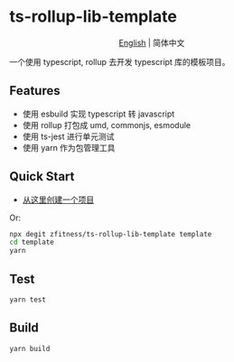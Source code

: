 # ts-rollup-lib-template

<div align="center">

[English](./README.md) | 简体中文

</div>

一个使用 typescript, rollup 去开发 typescript 库的模板项目。

## Features

- 使用 esbuild 实现 typescript 转 javascript
- 使用 rollup 打包成 umd, commonjs, esmodule
- 使用 ts-jest 进行单元测试
- 使用 yarn 作为包管理工具

## Quick Start

- [从这里创建一个项目](https://github.com/zFitness/ts-rollup-lib-template/generate)

Or:

```bash
npx degit zfitness/ts-rollup-lib-template template
cd template
yarn
```

## Test

```bash
yarn test
```

## Build

```bash
yarn build
```

